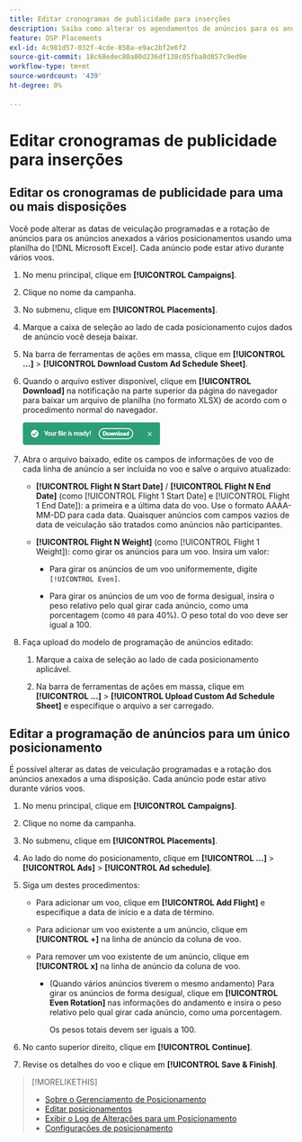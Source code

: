 ```yaml
---
title: Editar cronogramas de publicidade para inserções
description: Saiba como alterar os agendamentos de anúncios para os anúncios anexados a inserções.
feature: DSP Placements
exl-id: 4c981d57-032f-4cde-858a-e9ac2bf2e6f2
source-git-commit: 18c68edec80a80d236df138c05fba8d857c9ed9e
workflow-type: tm+mt
source-wordcount: '439'
ht-degree: 0%

---
```


# Editar cronogramas de publicidade para inserções

## Editar os cronogramas de publicidade para uma ou mais disposições

Você pode alterar as datas de veiculação programadas e a rotação de anúncios para os anúncios anexados a vários posicionamentos usando uma planilha do [!DNL Microsoft Excel]. Cada anúncio pode estar ativo durante vários voos.

1. No menu principal, clique em **[!UICONTROL Campaigns]**.

1. Clique no nome da campanha.

1. No submenu, clique em **[!UICONTROL Placements]**.

1. Marque a caixa de seleção ao lado de cada posicionamento cujos dados de anúncio você deseja baixar.

1. Na barra de ferramentas de ações em massa, clique em **[!UICONTROL ...]** > **[!UICONTROL Download Custom Ad Schedule Sheet]**.

1. Quando o arquivo estiver disponível, clique em **[!UICONTROL Download]** na notificação na parte superior da página do navegador para baixar um arquivo de planilha (no formato XLSX) de acordo com o procedimento normal do navegador.

   ![Notificação de Pronto para Download](/help/dsp/assets/download-ready.png "Notificação de Pronto para Download")

1. Abra o arquivo baixado, edite os campos de informações de voo de cada linha de anúncio a ser incluída no voo e salve o arquivo atualizado:

   * **[!UICONTROL Flight N Start Date]** / **[!UICONTROL Flight N End Date]** (como [!UICONTROL Flight 1 Start Date] e [!UICONTROL Flight 1 End Date]): a primeira e a última data do voo. Use o formato AAAA-MM-DD para cada data. Quaisquer anúncios com campos vazios de data de veiculação são tratados como anúncios não participantes.

   * **[!UICONTROL Flight N Weight]** (como [!UICONTROL Flight 1 Weight]): como girar os anúncios para um voo. Insira um valor:

      * Para girar os anúncios de um voo uniformemente, digite `[!UICONTROL Even]`.

      * Para girar os anúncios de um voo de forma desigual, insira o peso relativo pelo qual girar cada anúncio, como uma porcentagem (como `40` para 40%). O peso total do voo deve ser igual a 100.

1. Faça upload do modelo de programação de anúncios editado:

   1. Marque a caixa de seleção ao lado de cada posicionamento aplicável.

   1. Na barra de ferramentas de ações em massa, clique em **[!UICONTROL ...]** > **[!UICONTROL Upload Custom Ad Schedule Sheet]** e especifique o arquivo a ser carregado.

## Editar a programação de anúncios para um único posicionamento

<!-- Some placements don't have this option. Clarify which placement types aren't eligible -- just simple ad serving placements (PG ones seem okay)? And anything else? -->

É possível alterar as datas de veiculação programadas e a rotação dos anúncios anexados a uma disposição. Cada anúncio pode estar ativo durante vários voos.

1. No menu principal, clique em **[!UICONTROL Campaigns]**.

1. Clique no nome da campanha.

1. No submenu, clique em **[!UICONTROL Placements]**.

1. Ao lado do nome do posicionamento, clique em **[!UICONTROL ...]** > **[!UICONTROL Ads]** > **[!UICONTROL Ad schedule]**.

1. Siga um destes procedimentos:

   * Para adicionar um voo, clique em **[!UICONTROL Add Flight]** e especifique a data de início e a data de término.

   * Para adicionar um voo existente a um anúncio, clique em **[!UICONTROL +]** na linha de anúncio da coluna de voo.

   * Para remover um voo existente de um anúncio, clique em **[!UICONTROL x]** na linha de anúncio da coluna de voo.

      * (Quando vários anúncios tiverem o mesmo andamento) Para girar os anúncios de forma desigual, clique em **[!UICONTROL Even Rotation]** nas informações do andamento e insira o peso relativo pelo qual girar cada anúncio, como uma porcentagem.

        Os pesos totais devem ser iguais a 100.

1. No canto superior direito, clique em **[!UICONTROL Continue]**.

1. Revise os detalhes do voo e clique em **[!UICONTROL Save & Finish]**.

>[!MORELIKETHIS]
>
>* [Sobre o Gerenciamento de Posicionamento](placement-about.md)
>* [Editar posicionamentos](placement-edit.md)
>* [Exibir o Log de Alterações para um Posicionamento](placement-change-log.md)
>* [Configurações de posicionamento](placement-settings.md)
